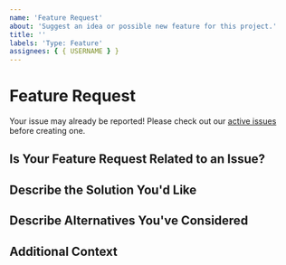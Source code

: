 ```yaml
---
name: 'Feature Request'
about: 'Suggest an idea or possible new feature for this project.'
title: ''
labels: 'Type: Feature'
assignees: { { USERNAME } }
---
```


# Feature Request

Your issue may already be reported!
Please check out our [active issues](https://github.com/{{REPOSITORY}}/issues) before creating one.

## Is Your Feature Request Related to an Issue?

<!--
If yes, provide a clear and concise description of what the problem is
E.g.:
  Issue #
  I'm always frustrated when...
-->

## Describe the Solution You'd Like

<!--
A clear and concise description of what you'd like
-->

## Describe Alternatives You've Considered

<!--
A clear and concise description of other alternatives you have considered
-->

## Additional Context

<!--
Any other extra context or information
-->
